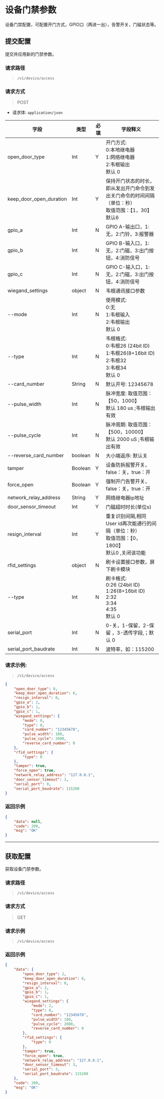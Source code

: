 # 设备门禁参数
设备门禁配置，可配置开门方式，GPIO口（两进一出），告警开关，门磁状态等。
## 提交配置

提交并应用新的门禁参数。

### 请求路径

> `​/v1​/device​/access`

### 请求方式

> POST

- 请求体: `application/json`

| 字段                    | 类型    | 必填 | 字段释义                                                     |
| ----------------------- | ------- | ---- | ------------------------------------------------------------ |
| open_door_type          | Int     | Y    | 开门方式:<br/>0:本地继电器 <br/>1:网络继电器 <br/>2:韦根输出 <br/>默认 0 |
| keep_door_open_duration | Int     | Y    | 保持开门状态的时长，即从发出开门命令到发出关门命令的时间间隔（单位：秒）<br/>取值范围：【1，30】<br/>默认6 |
| gpio_a                  | Int     | N    | GPIO A-输出口，1:无，2:门铃，3:报警器                        |
| gpio_b                  | Int     | N    | GPIO B-输入口，1:无，2:门磁，3:出门按钮，4:消防信号          |
| gpio_c                  | Int     | N    | GPIO C-输入口，1:无，2:门磁，3:出门按钮，4:消防信号          |
| wiegand_settings                  | object | N    | 韦根通讯接口参数                      |
| --mode             | Int     | N    | 使用模式: <br/>0:无 <br/>1:韦根输入<br/>2:韦根输出<br/>默认 0 |
| --type             | Int     | N    | 韦根格式: <br/>0:韦根26 (24bit ID) <br/>1:韦根26(8+16bit ID)<br/>2:韦根32<br/>3:韦根34<br/>默认 0 |
| --card_number             | String     | N    | 默认开号: 12345678 |
| --pulse_width             | Int     | N    | 脉冲宽度: 取值范围：【50，1000】<br/>默认 180 us ;韦根输出有效 |
| --pulse_cycle             | Int     | N    | 脉冲周期: 取值范围：【500，10000】<br/>默认 2000 uS ;韦根输出有效 |
| --reverse_card_number             | boolean     | N    | 大小端返序: 默认关 |
| tamper                  | Boolean | Y    | 设备防拆报警开关，false：关，true：开                        |
| force_open              | Boolean | Y    | 强制开门告警开关，false：关，true：开                      |
| network_relay_address   | String  | Y    | 网络继电器ip地址                                             |
| door_sensor_timeout     | Int     | Y    | 门磁超时时长(单位s)                                          |
| resign_interval | Int     | Y    | 重复识别间隔,相同User id再次能通行的间隔（单位：秒）<br/>取值范围：【0，1800】<br/>默认0 ,关闭该功能|
| rfid_settings     | object     | N    | 刷卡设置接口参数，屏下刷卡模块|
| --type     | Int     | N    | 刷卡格式: <br/>0:26 (24bit ID) <br/>1:26(8+16bit ID)<br/>2:32<br/>3:34<br/>4:35<br/>默认 0 |
| serial_port             | Int     | N    | 0-关，1-保留，2-保留 ，3-透传字段,；默认 0                   |
| serial_port_baudrate    | Int     | N    | 波特率，如：115200                                           |

### 请求示例:

> `​/v1​/device​/access`

```json
{
    "open_door_type": 0,
    "keep_door_open_duration": 6,
    "resign_interval": 0,
    "gpio_a": 2,
    "gpio_b": 1,
    "gpio_c": 1,
    "wiegand_settings": {
        "mode": 0,
        "type": 0,
        "card_number": "12345678",
        "pulse_width": 180,
        "pulse_cycle": 2000,
        "reverse_card_number": 0
    },
    "rfid_settings": {
        "type": 0
    },
    "tamper": true,
    "force_open": true,
    "network_relay_address": "127.0.0.1",
    "door_sensor_timeout": 3,
    "serial_port": 0,
    "serial_port_baudrate": 115200
}
```
### 返回示例

```json
{
    "data": null,
    "code": 200,
    "msg": "OK"
}
```

---

## 获取配置

获取设备门禁参数。

### 请求路径

> `​/v1​/device​/access`

### 请求方式

> GET

### 请求示例

> `​/v1​/device​/access`

### 返回示例

```json
{
    "data": {
        "open_door_type": 2,
        "keep_door_open_duration": 6,
        "resign_interval": 0,
        "gpio_a": 2,
        "gpio_b": 1,
        "gpio_c": 1,
        "wiegand_settings": {
            "mode": 2,
            "type": 0,
            "card_number": "12345678",
            "pulse_width": 180,
            "pulse_cycle": 2000,
            "reverse_card_number": 0
        },
        "rfid_settings": {
            "type": 0
        },
        "tamper": true,
        "force_open": true,
        "network_relay_address": "127.0.0.1",
        "door_sensor_timeout": 3,
        "serial_port": 3,
        "serial_port_baudrate": 115200
    },
    "code": 200,
    "msg": "OK"
}
```

